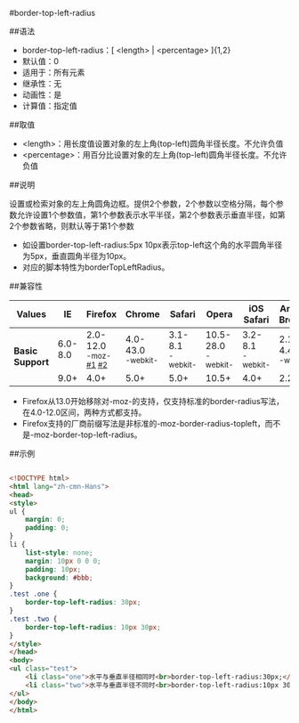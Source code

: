 #border-top-left-radius

##语法

- border-top-left-radius：[ &lt;length&gt; | &lt;percentage&gt; ]{1,2}
- 默认值：0
- 适用于：所有元素
- 继承性：无
- 动画性：是
- 计算值：指定值


##取值

- &lt;length&gt;：用长度值设置对象的左上角(top-left)圆角半径长度。不允许负值
- &lt;percentage&gt;：用百分比设置对象的左上角(top-left)圆角半径长度。不允许负值


##说明

设置或检索对象的左上角圆角边框。提供2个参数，2个参数以空格分隔，每个参数允许设置1个参数值，第1个参数表示水平半径，第2个参数表示垂直半径，如第2个参数省略，则默认等于第1个参数

- 如设置border-top-left-radius:5px 10px表示top-left这个角的水平圆角半径为5px，垂直圆角半径为10px。
- 对应的脚本特性为borderTopLeftRadius。


##兼容性


<table class="compatible">
<thead>
	<tr>
		<th>Values</th>
		<th>IE</th>
		<th>Firefox</th>
		<th>Chrome</th>
		<th>Safari</th>
		<th>Opera</th>
		<th>iOS Safari</th>
		<th>Android Browser</th>
		<th>Android Chrome</th>
	</tr>
</thead>
<tbody>
	<tr>
		<td rowspan="2"><strong>Basic Support</strong></td>
		<td class="unsupport">6.0-8.0</td>
		<td class="partsupport">2.0-12.0<br><sup class="fix">-moz-</sup> <sup><a href="#support1">#1</a> <a href="#support2">#2</a></sup></td>
		<td class="support">4.0-43.0<br><sup class="fix">-webkit-</sup></td>
		<td class="support">3.1-8.1<br><sup class="fix">-webkit-</sup></td>
		<td class="support">10.5-28.0<br><sup class="fix">-webkit-</sup></td>
		<td class="support">3.2-8.1<br><sup class="fix">-webkit-</sup></td>
		<td class="support">2.1-4.4.4<br><sup class="fix">-webkit-</sup></td>
		<td class="support">18.0-40.0<br><sup class="fix">-webkit-</sup></td>
	</tr>
	<tr>
		<td class="support">9.0+</td>
		<td class="support">4.0+</td>
		<td class="support">5.0+</td>
		<td class="support">5.0+</td>
		<td class="support">10.5+</td>
		<td class="support">4.0+</td>
		<td class="support">2.2+</td>
		<td class="support">18.0+</td>
	</tr>
</tbody>
</table>


- Firefox从13.0开始移除对-moz-的支持，仅支持标准的border-radius写法，在4.0-12.0区间，两种方式都支持。
- Firefox支持的厂商前缀写法是非标准的-moz-border-radius-topleft，而不是-moz-border-top-left-radius。


##示例

```html

<!DOCTYPE html>
<html lang="zh-cmn-Hans">
<head>
<style>
ul {
	margin: 0;
	padding: 0;
}
li {
	list-style: none;
	margin: 10px 0 0 0;
	padding: 10px;
	background: #bbb;
}
.test .one {
	border-top-left-radius: 30px;
}
.test .two {
	border-top-left-radius: 10px 30px;
}
</style>
</head>
<body>
<ul class="test">
	<li class="one">水平与垂直半径相同时<br>border-top-left-radius:30px;</li>
	<li class="two">水平与垂直半径不同时<br>border-top-left-radius:10px 30px;</li>
</ul>
</body>
</html>

```
